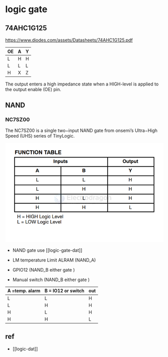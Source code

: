 
# logic gate 


## 74AHC1G125

https://www.diodes.com/assets/Datasheets/74AHC1G125.pdf

| OE  | A   | Y   |
| --- | --- | --- |
| L   | H   | H   |
| L   | L   | L   |
| H   | X   | Z   |

The output enters a high impedance state when a HIGH-level is applied to the output enable (OE) pin. 


## NAND 

### NC7SZ00


The NC7SZ00 is a single two−input NAND gate from onsemi’s Ultra−High Speed (UHS) series of TinyLogic.

![](2024-07-08-18-34-43.png)



- NAND gate use [[logic-gate-dat]] 

- LM temperature Limit ALRAM (NAND_A)
- GPIO12 (NAND_B either gate )
- Manual switch (NAND_B either gate )

| A =temp. alarm | B = IO12 or switch | out |
| -------------- | ------------------ | --- |
| L              | L                  | H   |
| L              | H                  | H   |
| H              | L                  | H   |
| H              | H                  | L   |



## ref 

- [[logic-dat]]
